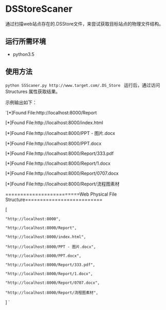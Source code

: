 # DSStoreScaner
通过扫描web站点存在的.DSStore文件，来尝试获取目标站点的物理文件结构。

## 运行所需环境
* python3.5

## 使用方法
`python SSScaner.py http://www.target.com/.DS_Store
`
运行后，通过访问Structures 属性获取结果。

示例输出如下：

`[*]Found File:http://localhost:8000/Report

[*]Found File:http://localhost:8000/index.html

[*]Found File:http://localhost:8000/PPT - 图片.docx

[*]Found File:http://localhost:8000/PPT.docx

[*]Found File:http://localhost:8000/Report/333.pdf

[*]Found File:http://localhost:8000/Report/1.docx

[*]Found File:http://localhost:8000/Report/0707.docx

[*]Found File:http://localhost:8000/Report/流程图素材

=========================Web Physical File Structure==========================

[
   
    "http://localhost:8000",
    
    "http://localhost:8000/Report",
    
    "http://localhost:8000/index.html",
    
    "http://localhost:8000/PPT - 图片.docx",
    
    "http://localhost:8000/PPT.docx",
    
    "http://localhost:8000/Report/333.pdf",
    
    "http://localhost:8000/Report/1.docx",
    
    "http://localhost:8000/Report/0707.docx",
    
    "http://localhost:8000/Report/流程图素材",


]
`